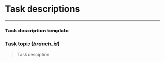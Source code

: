 # Task descriptions

---

### Task description template

### Task topic (_branch_id_)

> Task desciption.
